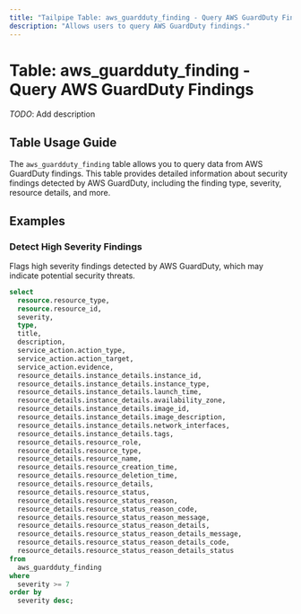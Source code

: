 ```yaml
---
title: "Tailpipe Table: aws_guardduty_finding - Query AWS GuardDuty Findings"
description: "Allows users to query AWS GuardDuty findings."
---
```


# Table: aws_guardduty_finding - Query AWS GuardDuty Findings

*TODO*: Add description

## Table Usage Guide

The `aws_guardduty_finding` table allows you to query data from AWS GuardDuty findings. This table provides detailed information about security findings detected by AWS GuardDuty, including the finding type, severity, resource details, and more.

## Examples

### Detect High Severity Findings
Flags high severity findings detected by AWS GuardDuty, which may indicate potential security threats.

```sql
select
  resource.resource_type,
  resource.resource_id,
  severity,
  type,
  title,
  description,
  service_action.action_type,
  service_action.action_target,
  service_action.evidence,
  resource_details.instance_details.instance_id,
  resource_details.instance_details.instance_type,
  resource_details.instance_details.launch_time,
  resource_details.instance_details.availability_zone,
  resource_details.instance_details.image_id,
  resource_details.instance_details.image_description,
  resource_details.instance_details.network_interfaces,
  resource_details.instance_details.tags,
  resource_details.resource_role,
  resource_details.resource_type,
  resource_details.resource_name,
  resource_details.resource_creation_time,
  resource_details.resource_deletion_time,
  resource_details.resource_details,
  resource_details.resource_status,
  resource_details.resource_status_reason,
  resource_details.resource_status_reason_code,
  resource_details.resource_status_reason_message,
  resource_details.resource_status_reason_details,
  resource_details.resource_status_reason_details_message,
  resource_details.resource_status_reason_details_code,
  resource_details.resource_status_reason_details_status
from
  aws_guardduty_finding
where
  severity >= 7
order by
  severity desc;
```